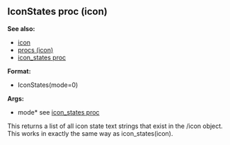 ## IconStates proc (icon)
**See also:**
*   [icon](/icon)
*   [procs (icon)](/icon/proc)
*   [icon_states proc](/proc/icon_states)
<!-- -->
**Format:**
*   IconStates(mode=0)
<!-- -->
**Args:**
*   mode* see [icon_states proc](/proc/icon_states)


This returns a list of all icon state text strings that exist
in the /icon object. This works in exactly the same way as
icon_states(icon).